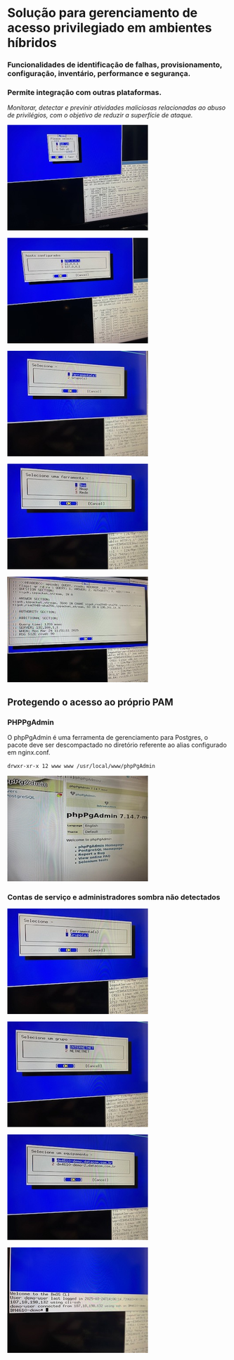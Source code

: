 <!-- ABOUT THE PROJECT -->

# Solu&ccedil;&atilde;o para gerenciamento de acesso privilegiado em ambientes h&iacute;bridos

### Funcionalidades de identifica&ccedil;&atilde;o de falhas, provisionamento, configura&ccedil;&atilde;o, invent&aacute;rio, performance e seguran&ccedil;a.

### Permite integra&ccedil;&atilde;o com outras plataformas.

_Monitorar, detectar e previnir atividades maliciosas relacionadas ao abuso de privil&eacute;gios, com o objetivo de reduzir a superf&iacute;cie de ataque._

![Image_0201](assets/images/itens/IMG_0201.jpg)

![Image_0202](assets/images/itens/IMG_0202.jpg)

![Image_0214](assets/images/itens/IMG_0214.jpg)

![Image_0215](assets/images/itens/IMG_0215.jpg)

![Image_0216](assets/images/itens/IMG_0216.jpg)

## Protegendo o acesso ao pr&oacute;prio PAM

### PHPPgAdmin

O phpPgAdmin &eacute; uma ferramenta de gerenciamento para Postgres, o pacote deve ser descompactado no diret&oacute;rio referente ao alias configurado em nginx.conf.

```sh
drwxr-xr-x 12 www www /usr/local/www/phpPgAdmin
```

![Image_0211](assets/images/itens/IMG_0211.jpg)

### Contas de servi&ccedil;o e administradores sombra n&atilde;o detectados

![Image_0217](assets/images/itens/IMG_0217.jpg)

![Image_0218](assets/images/itens/IMG_0218.jpg)

![Image_0219](assets/images/itens/IMG_0219.jpg)

![Image_0220](assets/images/itens/IMG_0220.jpg)
